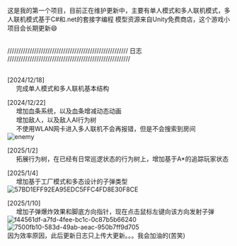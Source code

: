 这是我的第一个项目，目前正在维护更新中，主要有单人模式和多人联机模式，多人联机模式基于C#和.net的套接字编程
模型资源来自Unity免费商店，这个游戏小项目会长期更新:smile:
    
<br>//////////////////////////////////////////////////////   日志   ///////////////////////////////////////////////////////<br><br>

  [2024/12/18] <br>
  &nbsp;&nbsp;&nbsp;&nbsp;&nbsp;完成单人模式和多人联机基本结构<br>
  
  [2024/12/22]<br>
  &nbsp;&nbsp;&nbsp;&nbsp;&nbsp;增加血条系统，以及血条增减动态动画<br>
  &nbsp;&nbsp;&nbsp;&nbsp;&nbsp;增加敌人，以及敌人AI行为树<br>
  &nbsp;&nbsp;&nbsp;&nbsp;&nbsp;不使用WLAN网卡进入多人联机不会再报错，但是不会搜索到房间<br>
![enemy](https://github.com/user-attachments/assets/99f54f88-ddb6-4061-b7bb-59f5ed96b002)

  [2025/1/2]<br>
  &nbsp;&nbsp;&nbsp;&nbsp;&nbsp;拓展行为树，在已经有日常巡逻状态的行为树上，增加基于A*的追踪玩家状态

  
  [2025/1/4]<br>
  &nbsp;&nbsp;&nbsp;&nbsp;&nbsp;增加基于工厂模式和多态设计的子弹类型<br>
  ![57BD1EFF92EA95EDC5FFC4FD8E30F8CE](https://github.com/user-attachments/assets/65b4ceba-2e19-47da-bce3-7db73a8c0618)

  [2025/1/10]<br>
  &nbsp;&nbsp;&nbsp;&nbsp;&nbsp;增加子弹爆炸效果和脚底方向指针，现在点击鼠标左键向该方向发射子弹<br>
  ![f44561df-a7fd-4fee-bc1c-0c87b5b66240](https://github.com/user-attachments/assets/8dcba040-f805-498f-918f-5d031e61891b)![7500fb10-583d-49ab-aeac-950b7ff9d705](https://github.com/user-attachments/assets/1727ba93-ee21-44ce-83ed-b4f074e6efeb)<br>
  因为效率原因，此后更新日志只上传大更新。。。我会加油的(苦笑)



  
